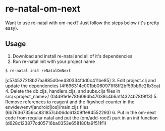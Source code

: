 # re-natal-om-next

Want to use re-natal with om-next?  Just follow the steps below (it's pretty easy).  

## Usage
1. Download and install re-natal and all of it's dependencies
2. Run re-natal init with your project name
```sh
$ re-natal init reNatalOmNext 
```
[c5745272f8b27aa885d0ee430334fdd0c411be85]
3. Edit project.clj and update the dependencies  (4f696314e001bb060971ff8ff2bf59bb9c2fb3ca)
4. Delete the db.cljs, handlers.cljs, and subs.cljs files in src/<project_name>/ (04d91e1e78f609db47038c4b6a1f4324b78f9ff3)
5. Remove references to reagent and the figwheel counter in the env/dev/env/[android|ios]/main.cljs files (6b76367356cc831857cb06dc61309ffe84552293) 
6. Put in the om-next code from regular natal and put the (om/add-root!) part in an init function (d628c123877cd05716ba0353e658180fa9f511f1)

